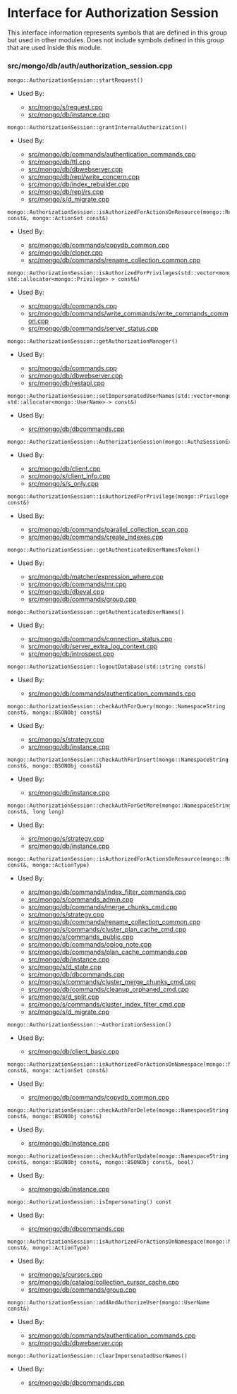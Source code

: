 
# Interface for Authorization Session
This interface information represents symbols that are defined in this group but used in other modules.  Does not include symbols defined in this group that are used inside this module.

### src/mongo/db/auth/authorization\_session.cpp

<div></div>

    mongo::AuthorizationSession::startRequest()

- Used By:

    - [src/mongo/s/request.cpp](../../../../network/network\_core)
    - [src/mongo/db/instance.cpp](../../../../storage/storage\_layer\_structure)

<div></div>

    mongo::AuthorizationSession::grantInternalAuthorization()

- Used By:

    - [src/mongo/db/commands/authentication\_commands.cpp](../../../../security/authentication)
    - [src/mongo/db/ttl.cpp](../../../../queries/indexing)
    - [src/mongo/db/dbwebserver.cpp](../../../../network/web\_server)
    - [src/mongo/db/repl/write\_concern.cpp](../../../../replication/replication)
    - [src/mongo/db/index\_rebuilder.cpp](../../../../queries/indexing)
    - [src/mongo/db/repl/rs.cpp](../../../../replication/replication)
    - [src/mongo/s/d\_migrate.cpp](../../../../sharding/sharding)

<div></div>

    mongo::AuthorizationSession::isAuthorizedForActionsOnResource(mongo::ResourcePattern const&, mongo::ActionSet const&)

- Used By:

    - [src/mongo/db/commands/copydb\_common.cpp](../../../../queries/database\_commands)
    - [src/mongo/db/cloner.cpp](../../../../storage/storage\_layer\_structure)
    - [src/mongo/db/commands/rename\_collection\_common.cpp](../../../../queries/database\_commands)

<div></div>

    mongo::AuthorizationSession::isAuthorizedForPrivileges(std::vector<mongo::Privilege, std::allocator<mongo::Privilege> > const&)

- Used By:

    - [src/mongo/db/commands.cpp](../../../../queries/database\_commands)
    - [src/mongo/db/commands/write\_commands/write\_commands\_common.cpp](../../../../network/write\_commands)
    - [src/mongo/db/commands/server\_status.cpp](../../../../queries/database\_commands)

<div></div>

    mongo::AuthorizationSession::getAuthorizationManager()

- Used By:

    - [src/mongo/db/commands.cpp](../../../../queries/database\_commands)
    - [src/mongo/db/dbwebserver.cpp](../../../../network/web\_server)
    - [src/mongo/db/restapi.cpp](../../../../network/web\_server)

<div></div>

    mongo::AuthorizationSession::setImpersonatedUserNames(std::vector<mongo::UserName, std::allocator<mongo::UserName> > const&)

- Used By:

    - [src/mongo/db/dbcommands.cpp](../../../../queries/database\_commands)

<div></div>

    mongo::AuthorizationSession::AuthorizationSession(mongo::AuthzSessionExternalState*)

- Used By:

    - [src/mongo/db/client.cpp](../../../../queries/client\_and\_operation\_tracking)
    - [src/mongo/s/client\_info.cpp](../../../../queries/client\_and\_operation\_tracking)
    - [src/mongo/s/s\_only.cpp](../../../../queries/client\_and\_operation\_tracking)

<div></div>

    mongo::AuthorizationSession::isAuthorizedForPrivilege(mongo::Privilege const&)

- Used By:

    - [src/mongo/db/commands/parallel\_collection\_scan.cpp](../../../../queries/database\_commands)
    - [src/mongo/db/commands/create\_indexes.cpp](../../../../queries/database\_commands)

<div></div>

    mongo::AuthorizationSession::getAuthenticatedUserNamesToken()

- Used By:

    - [src/mongo/db/matcher/expression\_where.cpp](../../../../queries/core\_query\_system)
    - [src/mongo/db/commands/mr.cpp](../../../../queries/database\_commands)
    - [src/mongo/db/dbeval.cpp](../../../../queries/database\_commands)
    - [src/mongo/db/commands/group.cpp](../../../../queries/database\_commands)

<div></div>

    mongo::AuthorizationSession::getAuthenticatedUserNames()

- Used By:

    - [src/mongo/db/commands/connection\_status.cpp](../../../../queries/database\_commands)
    - [src/mongo/db/server\_extra\_log\_context.cpp](../../../../process\_management/logging\_system)
    - [src/mongo/db/introspect.cpp](../../../../queries/client\_and\_operation\_tracking)

<div></div>

    mongo::AuthorizationSession::logoutDatabase(std::string const&)

- Used By:

    - [src/mongo/db/commands/authentication\_commands.cpp](../../../../security/authentication)

<div></div>

    mongo::AuthorizationSession::checkAuthForQuery(mongo::NamespaceString const&, mongo::BSONObj const&)

- Used By:

    - [src/mongo/s/strategy.cpp](../../../../network/network\_core)
    - [src/mongo/db/instance.cpp](../../../../storage/storage\_layer\_structure)

<div></div>

    mongo::AuthorizationSession::checkAuthForInsert(mongo::NamespaceString const&, mongo::BSONObj const&)

- Used By:

    - [src/mongo/db/instance.cpp](../../../../storage/storage\_layer\_structure)

<div></div>

    mongo::AuthorizationSession::checkAuthForGetMore(mongo::NamespaceString const&, long long)

- Used By:

    - [src/mongo/s/strategy.cpp](../../../../network/network\_core)
    - [src/mongo/db/instance.cpp](../../../../storage/storage\_layer\_structure)

<div></div>

    mongo::AuthorizationSession::isAuthorizedForActionsOnResource(mongo::ResourcePattern const&, mongo::ActionType)

- Used By:

    - [src/mongo/db/commands/index\_filter\_commands.cpp](../../../../queries/database\_commands)
    - [src/mongo/s/commands\_admin.cpp](../../../../sharding/sharding)
    - [src/mongo/db/commands/merge\_chunks\_cmd.cpp](../../../../sharding/sharding)
    - [src/mongo/s/strategy.cpp](../../../../network/network\_core)
    - [src/mongo/db/commands/rename\_collection\_common.cpp](../../../../queries/database\_commands)
    - [src/mongo/s/commands/cluster\_plan\_cache\_cmd.cpp](../../../../sharding/sharding)
    - [src/mongo/s/commands\_public.cpp](../../../../sharding/sharding)
    - [src/mongo/db/commands/oplog\_note.cpp](../../../../queries/database\_commands)
    - [src/mongo/db/commands/plan\_cache\_commands.cpp](../../../../queries/database\_commands)
    - [src/mongo/db/instance.cpp](../../../../storage/storage\_layer\_structure)
    - [src/mongo/s/d\_state.cpp](../../../../sharding/sharding)
    - [src/mongo/db/dbcommands.cpp](../../../../queries/database\_commands)
    - [src/mongo/s/commands/cluster\_merge\_chunks\_cmd.cpp](../../../../sharding/sharding)
    - [src/mongo/db/commands/cleanup\_orphaned\_cmd.cpp](../../../../queries/database\_commands)
    - [src/mongo/s/d\_split.cpp](../../../../sharding/sharding)
    - [src/mongo/s/commands/cluster\_index\_filter\_cmd.cpp](../../../../sharding/sharding)
    - [src/mongo/s/d\_migrate.cpp](../../../../sharding/sharding)

<div></div>

    mongo::AuthorizationSession::~AuthorizationSession()

- Used By:

    - [src/mongo/db/client\_basic.cpp](../../../../queries/client\_and\_operation\_tracking)

<div></div>

    mongo::AuthorizationSession::isAuthorizedForActionsOnNamespace(mongo::NamespaceString const&, mongo::ActionSet const&)

- Used By:

    - [src/mongo/db/commands/copydb\_common.cpp](../../../../queries/database\_commands)

<div></div>

    mongo::AuthorizationSession::checkAuthForDelete(mongo::NamespaceString const&, mongo::BSONObj const&)

- Used By:

    - [src/mongo/db/instance.cpp](../../../../storage/storage\_layer\_structure)

<div></div>

    mongo::AuthorizationSession::checkAuthForUpdate(mongo::NamespaceString const&, mongo::BSONObj const&, mongo::BSONObj const&, bool)

- Used By:

    - [src/mongo/db/instance.cpp](../../../../storage/storage\_layer\_structure)

<div></div>

    mongo::AuthorizationSession::isImpersonating() const

- Used By:

    - [src/mongo/db/dbcommands.cpp](../../../../queries/database\_commands)

<div></div>

    mongo::AuthorizationSession::isAuthorizedForActionsOnNamespace(mongo::NamespaceString const&, mongo::ActionType)

- Used By:

    - [src/mongo/s/cursors.cpp](../../../../sharding/sharding)
    - [src/mongo/db/catalog/collection\_cursor\_cache.cpp](../../../../storage/storage\_layer\_structure)
    - [src/mongo/db/commands/group.cpp](../../../../queries/database\_commands)

<div></div>

    mongo::AuthorizationSession::addAndAuthorizeUser(mongo::UserName const&)

- Used By:

    - [src/mongo/db/commands/authentication\_commands.cpp](../../../../security/authentication)
    - [src/mongo/db/dbwebserver.cpp](../../../../network/web\_server)

<div></div>

    mongo::AuthorizationSession::clearImpersonatedUserNames()

- Used By:

    - [src/mongo/db/dbcommands.cpp](../../../../queries/database\_commands)
